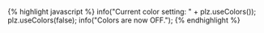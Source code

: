 {% highlight javascript %}
info("Current color setting: " + plz.useColors());
plz.useColors(false);
info("Colors are now OFF.");
{% endhighlight %}
